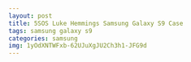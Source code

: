 ```yaml
---
layout: post
title: 5SOS Luke Hemmings Samsung Galaxy S9 Case
tags: samsung galaxy s9
categories: samsung
img: 1yOdXNTWFxb-62UJuXgJU2Ch3h1-JFG9d
---
```

